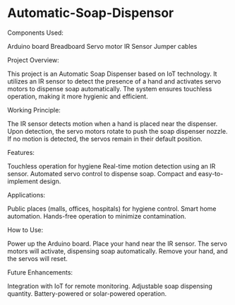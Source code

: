 # Automatic-Soap-Dispensor

Components Used:

Arduino board
Breadboard
Servo motor
IR Sensor
Jumper cables

Project Overview:

This project is an Automatic Soap Dispenser based on IoT technology. It utilizes an IR sensor to detect the presence of a hand and activates servo motors to dispense soap automatically. The system ensures touchless operation, making it more hygienic and efficient.

Working Principle:

The IR sensor detects motion when a hand is placed near the dispenser.
Upon detection, the servo motors rotate to push the soap dispenser nozzle.
If no motion is detected, the servos remain in their default position.

Features:

Touchless operation for hygiene
Real-time motion detection using an IR sensor.
Automated servo control to dispense soap.
Compact and easy-to-implement design.

Applications:

Public places (malls, offices, hospitals) for hygiene control.
Smart home automation.
Hands-free operation to minimize contamination.

How to Use:

Power up the Arduino board.
Place your hand near the IR sensor.
The servo motors will activate, dispensing soap automatically.
Remove your hand, and the servos will reset.

Future Enhancements:

Integration with IoT for remote monitoring.
Adjustable soap dispensing quantity.
Battery-powered or solar-powered operation.
